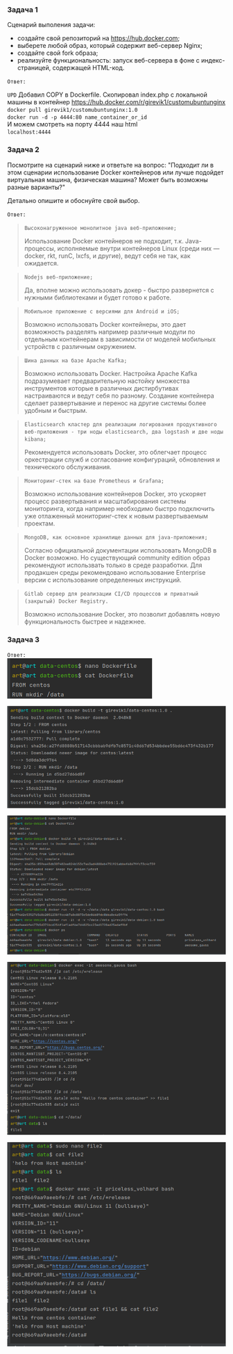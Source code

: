 ### Задача 1
Сценарий выполения задачи:
 - создайте свой репозиторий на https://hub.docker.com;
 - выберете любой образ, который содержит веб-сервер Nginx;
 - создайте свой fork образа;
 - реализуйте функциональность: запуск веб-сервера в фоне с индекс-страницей, содержащей HTML-код.

`Ответ:`<br>

 `UPD` Добавил COPY в Dockerfile. Скопировал index.php с локальной машины в контейнер
 https://hub.docker.com/r/girevik1/customubuntunginx <br>
 `docker pull girevik1/customubuntunginx:1.0`<br>
 `docker run -d -p 4444:80 name_container_or_id`<br>
И можем смотреть на порту 4444 наш html <br>
`localhost:4444`

### Задача 2
Посмотрите на сценарий ниже и ответьте на вопрос: "Подходит ли в этом сценарии использование Docker контейнеров или лучше подойдет виртуальная машина,
физическая машина? Может быть возможны разные варианты?"

Детально опишите и обоснуйте свой выбор.

`Ответ:`<br>
>`Высоконагруженное монолитное java веб-приложение;`
>
>Использование Docker контейнеров не подходит, т.к. Java-процессы, исполняемые внутри контейнеров Linux (среди них — docker, rkt, runC, lxcfs, и другие), ведут себя не так, как ожидается.

>`Nodejs веб-приложение;`
>
>Да, вполне можно использовать докер - быстро развернется с нужными библиотеками и будет готово к работе.

>`Мобильное приложение c версиями для Android и iOS;`
>
>Возможно использовать Docker контейнеры, это дает возможность разделять например различные модули по отдельным контейнерам в зависимости от моделей мобильных устройств с различным окружением.

>`Шина данных на базе Apache Kafka;`
>
>Возможно использовать Docker. Настройка Apache Kafka подразумевает предварительную настойку множества инструментов которые в различных дистирбутивах настраиваются и ведут себя по разному. 
> Создание контейнера сделает развертывание и перенос на другие системы более удобным и быстрым.

>`Elasticsearch кластер для реализации логирования продуктивного веб-приложения - три ноды elasticsearch, два logstash и две ноды kibana;`
>
>Рекомендуется использовать Docker, это облегчает процесс оркестрации служб и согласование конфигураций, обновления и технического обслуживания.

>`Мониторинг-стек на базе Prometheus и Grafana;`
>
>Возможно использование контейнеров Docker, это ускоряет процесс развертывания и масштабирования системы мониторинга, 
> когда например необходимо быстро подключить уже отлаженный мониторинг-стек к новым развертываемым проектам.

>`MongoDB, как основное хранилище данных для java-приложения;`
>
>Согласно официальной документации использовать MongoDB в Docker возможно. Но существующий community edition образ рекомендуют использвать только в среде разработки. 
>Для продакшен среды рекомендовано использование Enterprise версии с использование определенных инструкций.

>`Gitlab сервер для реализации CI/CD процессов и приватный (закрытый) Docker Registry.`
>
>Возможно использование Docker, это позволит добавлять новую функциональность быстрее и надежнее.

### Задача 3
`Ответ:`<br>
![drawing](result1.png)

![drawing](result2.png)

![drawing](result3.png)

![drawing](result4.png)

![drawing](result5.png)
